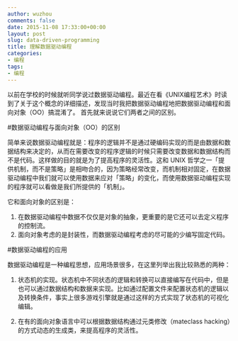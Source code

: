 ```yaml
---
author: wuzhou
comments: false
date: 2015-11-08 17:33:00+00:00
layout: post
slug: data-driven-programming
title: 理解数据驱动编程
categories:
- 编程
tags:
- 编程
---
```


以前在学校的时候就听同学说过数据驱动编程。最近在看《UNIX编程艺术》时读到了关于这个概念的详细描述，发现当时我把数据驱动编程地把数据驱动编程和面向对象（OO）搞混淆了。 首先就来说说它们两者之间的区别。

#数据驱动编程与面向对象（OO）的区别

简单来说数据驱动编程就是：程序的逻辑并不是通过硬编码实现的而是由数据和数据结构来决定的，从而在需要改变的程序逻辑的时候只需要改变数据和数据结构而不是代码。这样做的目的就是为了提高程序的灵活性。这和 UNIX 哲学之一「提供机制，而不是策略」是相吻合的，因为策略经常改变，而机制相对固定，在数据驱动编程中我们就可以使用数据来应对「策略」的变化，而使用数据驱动编程实现的程序就可以看做是我们所提供的「机制」。

它和面向对象的区别是：

1. 在数据驱动编程中数据不仅仅是对象的抽象，更重要的是它还可以去定义程序的控制流。
2. 面向对象考虑的是封装性，而数据驱动编程考虑的尽可能的少编写固定代码。

#数据驱动编程的应用

数据驱动编程是一种编程思想，应用场景很多，在这里列举出我比较熟悉的两种：

1. 状态机的实现。状态机中不同状态的逻辑和转换可以直接编写在代码中，但是也可以通过数据结构和数据来实现。比如通过配置文件来配置状态机的逻辑以及转换条件，事实上很多游戏引擎就是通过这样的方式实现了状态机的可视化编辑。

2. 在有的面向对象语言中可以根据数据结构通过元类修改（mateclass hacking）的方式动态的生成类，来提高程序的灵活性。